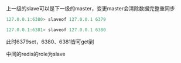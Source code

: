 上一级的slave可以是下一级的master，变更master会清除数据完整重同步



```javascript
127.0.0.1:6380> slaveof 127.0.0.1 6379
```



```javascript
127.0.0.1:6381> slaveof 127.0.0.1 6380
```

此时6379set，6380、6381皆可get到

中间的redis的role为slave



